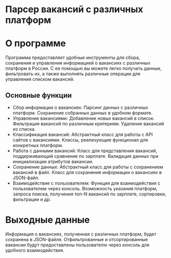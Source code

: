 # Парсер вакансий с различных платформ

# О программе

Программа предоставляет удобные инструменты для сбора, сохранения и 
управления информацией о вакансиях с различных платформ в России. С 
ее помощью вы можете легко получать данные, фильтровать их, а также 
выполнять различные операции для управления списком вакансий.

## Основные функции

- Сбор информации о вакансиях:
Парсинг данных с различных платформ.
Сохранение собранных данных в удобном формате.
- Управление вакансиями:
Добавление новых вакансий в список.
Фильтрация вакансий по различным критериям.
Удаление вакансий из списка.
- Классификация вакансий:
Абстрактный класс для работы с API сайтов с вакансиями.
Классы, реализующие функционал для конкретных платформ.
- Работа с данными вакансий:
Класс для представления вакансий, поддерживающий сравнение по зарплате.
Валидация данных при инициализации атрибутов вакансии.
- Сохранение данных:
Абстрактный класс для работы с сохранением вакансий в файл.
Класс для сохранения информации о вакансиях в JSON-файл.
- Взаимодействие с пользователем:
Функция для взаимодействия с пользователем через консоль.
Возможность указания платформ, запроса поиска, получения топ-N вакансий по зарплате, сортировки, фильтрации и др.

# Выходные данные

Информация о вакансиях, полученная с различных платформ, будет сохранена в 
JSON-файле. Отфильтрованные и отсортированные вакансии будут предоставлены 
пользователю через консоль для удобного взаимодействия.
